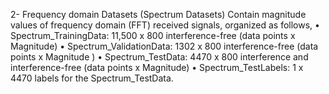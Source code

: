 2-	Frequency domain Datasets (Spectrum Datasets)
Contain magnitude values of frequency domain (FFT) received signals,  organized as follows,
•	Spectrum_TrainingData:  11,500 x 800 interference-free (data points x Magnitude)
•	Spectrum_ValidationData: 1302 x 800 interference-free (data points x Magnitude )
•	Spectrum_TestData: 4470 x 800 interference and interference-free (data points x Magnitude)
•	Spectrum_TestLabels: 1 x 4470 labels for the Spectrum_TestData.
